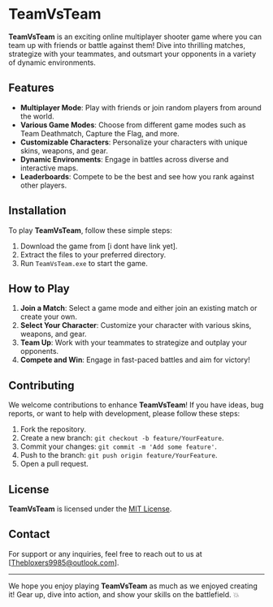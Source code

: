# TeamVsTeam

**TeamVsTeam** is an exciting online multiplayer shooter game where you can team up with friends or battle against them! Dive into thrilling matches, strategize with your teammates, and outsmart your opponents in a variety of dynamic environments.

## Features

- **Multiplayer Mode**: Play with friends or join random players from around the world.
- **Various Game Modes**: Choose from different game modes such as Team Deathmatch, Capture the Flag, and more.
- **Customizable Characters**: Personalize your characters with unique skins, weapons, and gear.
- **Dynamic Environments**: Engage in battles across diverse and interactive maps.
- **Leaderboards**: Compete to be the best and see how you rank against other players.

## Installation

To play **TeamVsTeam**, follow these simple steps:

1. Download the game from [i dont have link yet].
2. Extract the files to your preferred directory.
3. Run `TeamVsTeam.exe` to start the game.

## How to Play

1. **Join a Match**: Select a game mode and either join an existing match or create your own.
2. **Select Your Character**: Customize your character with various skins, weapons, and gear.
3. **Team Up**: Work with your teammates to strategize and outplay your opponents.
4. **Compete and Win**: Engage in fast-paced battles and aim for victory!

## Contributing

We welcome contributions to enhance **TeamVsTeam**! If you have ideas, bug reports, or want to help with development, please follow these steps:

1. Fork the repository.
2. Create a new branch: `git checkout -b feature/YourFeature`.
3. Commit your changes: `git commit -m 'Add some feature'`.
4. Push to the branch: `git push origin feature/YourFeature`.
5. Open a pull request.

## License

**TeamVsTeam** is licensed under the [MIT License](LICENSE).

## Contact

For support or any inquiries, feel free to reach out to us at [Thebloxers9985@outlook.com].

---

We hope you enjoy playing **TeamVsTeam** as much as we enjoyed creating it! Gear up, dive into action, and show your skills on the battlefield. 💥
